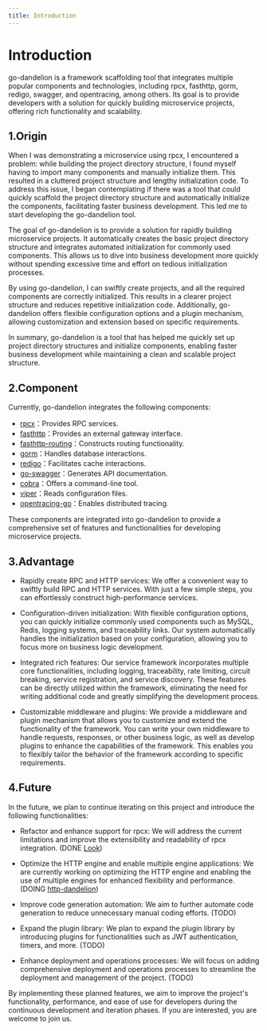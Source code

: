```yaml
---
title: Introduction
---
```


# Introduction

go-dandelion is a framework scaffolding tool that integrates multiple popular components
and technologies, including rpcx, fasthttp, gorm, redigo, swagger, and opentracing, among
others. Its goal is to provide developers with a solution for quickly building microservice
projects, offering rich functionality and scalability.

## 1.Origin

When I was demonstrating a microservice using rpcx, I encountered a problem: while building
the project directory structure, I found myself having to import many components and manually
initialize them. This resulted in a cluttered project structure and lengthy initialization code.
To address this issue, I began contemplating if there was a tool that could quickly scaffold the
project directory structure and automatically initialize the components, facilitating faster business
development. This led me to start developing the go-dandelion tool.

The goal of go-dandelion is to provide a solution for rapidly building microservice projects.
It automatically creates the basic project directory structure and integrates automated initialization
for commonly used components. This allows us to dive into business development more quickly
without spending excessive time and effort on tedious initialization processes.

By using go-dandelion, I can swiftly create projects, and all the required components are correctly
initialized. This results in a clearer project structure and reduces repetitive initialization code.
Additionally, go-dandelion offers flexible configuration options and a plugin mechanism, allowing
customization and extension based on specific requirements.

In summary, go-dandelion is a tool that has helped me quickly set up project directory structures
and initialize components, enabling faster business development while maintaining a clean and
scalable project structure.

## 2.Component

Currently, go-dandelion integrates the following components:

+ [rpcx](https://github.com/smallnest/rpcx)：Provides RPC services.
+ [fasthttp](https://github.com/valyala/fasthttp)：Provides an external gateway interface.
+ [fasthttp-routing](https://github.com/qiangxue/fasthttp-routing)：Constructs routing functionality.
+ [gorm](https://github.com/go-gorm/gorm)：Handles database interactions.
+ [redigo](https://github.com/gomodule/redigo)：Facilitates cache interactions.
+ [go-swagger](https://github.com/go-swagger/go-swagger)：Generates API documentation.
+ [cobra](https://github.com/spf13/cobra)：Offers a command-line tool.
+ [viper](https://github.com/spf13/viper)：Reads configuration files.
+ [opentracing-go](https://github.com/opentracing/opentracing-go)：Enables distributed tracing.

These components are integrated into go-dandelion to provide a comprehensive set of features
and functionalities for developing microservice projects.


## 3.Advantage

+ Rapidly create RPC and HTTP services: We offer a convenient way to swiftly build RPC and HTTP
 services. With just a few simple steps, you can effortlessly construct high-performance services.

+ Configuration-driven initialization: With flexible configuration options, you can quickly initialize
 commonly used components such as MySQL, Redis, logging systems, and traceability links. Our system
 automatically handles the initialization based on your configuration, allowing you to focus more
 on business logic development.

+ Integrated rich features: Our service framework incorporates multiple core functionalities, including
 logging, traceability, rate limiting, circuit breaking, service registration, and service discovery.
 These features can be directly utilized within the framework, eliminating the need for writing
 additional code and greatly simplifying the development process.

+ Customizable middleware and plugins: We provide a middleware and plugin mechanism that allows you
 to customize and extend the functionality of the framework. You can write your own middleware
 to handle requests, responses, or other business logic, as well as develop plugins to enhance the
 capabilities of the framework. This enables you to flexibly tailor the behavior of the framework
 according to specific requirements.

## 4.Future


In the future, we plan to continue iterating on this project and introduce the following functionalities:

+ Refactor and enhance support for rpcx: We will address the current limitations and improve the
extensibility and readability of rpcx integration. (DONE [Look](https://github.com/gly-hub/go-dandelion/tree/refactor_20230625_rpcserver))

+ Optimize the HTTP engine and enable multiple engine applications: We are currently working on 
optimizing the HTTP engine and enabling the use of multiple engines for enhanced flexibility and
performance. (DOING [http-dandelion](https://github.com/gly-hub/http-dandelion))

+ Improve code generation automation: We aim to further automate code generation to reduce
unnecessary manual coding efforts. (TODO)

+ Expand the plugin library: We plan to expand the plugin library by introducing plugins for
functionalities such as JWT authentication, timers, and more. (TODO)

+ Enhance deployment and operations processes: We will focus on adding comprehensive deployment
and operations processes to streamline the deployment and management of the project. (TODO)

By implementing these planned features, we aim to improve the project's functionality, performance,
and ease of use for developers during the continuous development and iteration phases.
If you are interested, you are welcome to join us.

